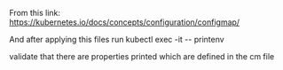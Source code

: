 From this link: https://kubernetes.io/docs/concepts/configuration/configmap/


And after applying this files
run
kubectl exec -it <podname> -- printenv

validate that there are properties printed which are defined in the cm file
